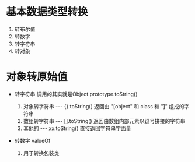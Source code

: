 # 基本数据类型转换
1. 转布尔值
2. 转数字
3. 转字符串
4. 转对象

# 对象转原始值
- 转字符串 调用的其实就是Object.prototype.toString()
    1. 对象转字符串 --- {}.toString() 返回由 "[object" 和 class 和 "]" 组成的字符串
    2. 数组转字符串 --- [].toString() 返回由数组内部元素以逗号拼接的字符串
    3. 其他的 --- xx.toString() 直接返回字符串字面量

- 转数字 valueOf
    1. 用于转换包装类